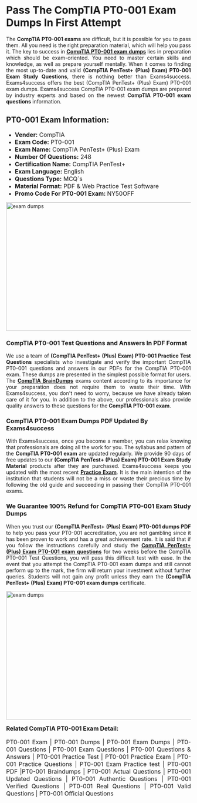 <h1><strong><strong>Pass The CompTIA PT0-001 Exam Dumps In First Attempt</strong></strong></h1> <p style="text-align:justify">The <strong>CompTIA PT0-001 exams</strong> are difficult, but it is possible for you to pass them. All you need is the right preparation material, which will help you pass it. The key to success in <a href="https://www.exams4success.com/comptia/pt0-001-pdf-exam-dumps"><strong>CompTIA PT0-001 exam dumps</strong></a> lies in preparation which should be exam-oriented. You need to master certain skills and knowledge, as well as prepare yourself mentally. When it comes to finding the most up-to-date and valid <strong>(CompTIA PenTest+ (Plus) Exam) PT0-001 Exam Study Questions</strong>, there is nothing better than Exams4success. Exams4success offers the best (CompTIA PenTest+ (Plus) Exam) PT0-001 exam dumps. Exams4success CompTIA PT0-001 exam dumps are prepared by industry experts and based on the newest <strong>CompTIA PT0-001 exam questions</strong> information.</p> <h2><strong><strong>PT0-001 Exam Information:</strong></strong></h2> <ul> <li><span style="font-size:16px"><strong>Vender:</strong> CompTIA</span></li> <li><span style="font-size:16px"><strong>Exam Code:</strong> PT0-001</span></li> <li><span style="font-size:16px"><strong>Exam Name:</strong> CompTIA PenTest+ (Plus) Exam</span></li> <li><span style="font-size:16px"><strong>Number Of Questions:</strong> 248</span></li> <li><span style="font-size:16px"><strong>Certification Name:</strong> CompTIA PenTest+</span></li> <li><span style="font-size:16px"><strong>Exam Language:</strong> English</span></li> <li><span style="font-size:16px"><strong>Questions Type:</strong> MCQ`s</span></li> <li><span style="font-size:16px"><strong>Material Format:</strong> PDF & Web Practice Test Software</span></li> <li><span style="font-size:16px"><strong>Promo Code For PT0-001 Exam: </strong>NY50OFF</span></li> </ul> <p><a href="https://www.exams4success.com/comptia/pt0-001-pdf-exam-dumps" rel="no-follow"><img alt="exam dumps" src="https://www.certcollections.com/uploads/content/infrist1.png" style="height:350px; width:750px" /></a></p> <h3><strong>CompTIA PT0-001 Test Questions and Answers In PDF Format</strong></h3> <p style="text-align:justify">We use a team of <strong>(CompTIA PenTest+ (Plus) Exam) PT0-001 Practice Test Questions</strong> specialists who investigate and verify the important CompTIA PT0-001 questions and answers in our PDFs for the CompTIA PT0-001 exam. These dumps are presented in the simplest possible format for users. The <a href="https://www.exams4success.com/comptia-exam-dumps"><strong>CompTIA BrainDumps</strong></a> exams content according to its importance for your preparation does not require them to waste their time. With Exams4success, you don't need to worry, because we have already taken care of it for you. In addition to the above, our professionals also provide quality answers to these questions for the<strong> CompTIA PT0-001 exam</strong>.</p> <h3><strong> CompTIA PT0-001 Exam Dumps PDF Updated By Exams4success</strong></h3> <p style="text-align:justify">With Exams4success, once you become a member, you can relax knowing that professionals are doing all the work for you. The syllabus and pattern of the <strong>CompTIA PT0-001 exam </strong>are updated regularly. We provide 90 days of free updates to our <strong>(CompTIA PenTest+ (Plus) Exam) PT0-001 Exam Study Material</strong> products after they are purchased. Exams4success keeps you updated with the most recent <a href="https://www.exams4success.com/"><strong>Practice Exam</strong></a>. It is the main intention of the institution that students will not be a miss or waste their precious time by following the old guide and succeeding in passing their CompTIA PT0-001 exams.</p> <h3 style="text-align:justify"><strong>We Guarantee 100% Refund for CompTIA PT0-001 Exam Study Dumps</strong></h3> <p style="text-align:justify">When you trust our <strong>(CompTIA PenTest+ (Plus) Exam) PT0-001 dumps PDF</strong> to help you pass your PT0-001 accreditation, you are not gambling since it has been proven to work and has a great achievement rate. It is said that if you follow the instructions carefully and study the <a href="https://www.exams4success.com/comptia/pt0-001-pdf-exam-dumps"><strong>CompTIA PenTest+ (Plus) Exam PT0-001 exam questions</strong></a> for two weeks before the CompTIA PT0-001 Test Questions, you will pass this difficult test with ease. In the event that you attempt the CompTIA PT0-001 exam dumps and still cannot perform up to the mark, the firm will return your investment without further queries. Students will not gain any profit unless they earn the <strong>(CompTIA PenTest+ (Plus) Exam) PT0-001 exam dumps</strong> certificate.</p> <p style="text-align:justify"><a href="https://www.exams4success.com/comptia/pt0-001-pdf-exam-dumps" rel="no-follow"><img alt="exam dumps" src="https://www.certcollections.com/uploads/content/free_demo1.png" style="height:350px; width:750px" /></a></p> <p style="text-align:justify"><span style="font-size:16px"><strong>Related CompTIA PT0-001 Exam Detail:</strong></span><br /> <br /> <span style="font-size:16px">PT0-001 Exam | PT0-001 Dumps | PT0-001 Exam Dumps | PT0-001 Questions | PT0-001 Exam Questions | PT0-001 Questions & Answers | PT0-001 Practice Test | PT0-001 Practice Exam | PT0-001 Practice Questions | PT0-001 Exam Practice test | PT0-001 PDF |PT0-001 Braindumps | PT0-001 Actual Questions | PT0-001 Updated Questions | PT0-001 Authentic Questions | PT0-001 Verified Questions | PT0-001 Real Questions | PT0-001 Valid Questions | PT0-001 Official Questions</span></p>
